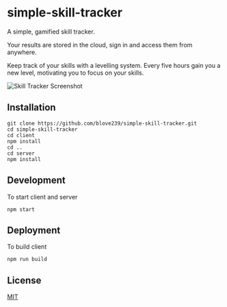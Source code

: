# simple-skill-tracker

A simple, gamified skill tracker.

Your results are stored in the cloud, sign in and access them from anywhere.

Keep track of your skills with a levelling system. Every five hours gain you a new level, motivating you to focus on your skills.

![Skill Tracker Screenshot](https://res.cloudinary.com/dcqt5zx6z/image/upload/v1617691063/Screenshots%20for%20projects/skill_tracker_kvxcp9.png)


## Installation

```
git clone https://github.com/blove239/simple-skill-tracker.git
cd simple-skill-tracker
cd client
npm install
cd ..
cd server
npm install
```

## Development

To start client and server
```
npm start
```

## Deployment

To build client
```
npm run build
```

## License

[MIT](https://choosealicense.com/licenses/mit/)
